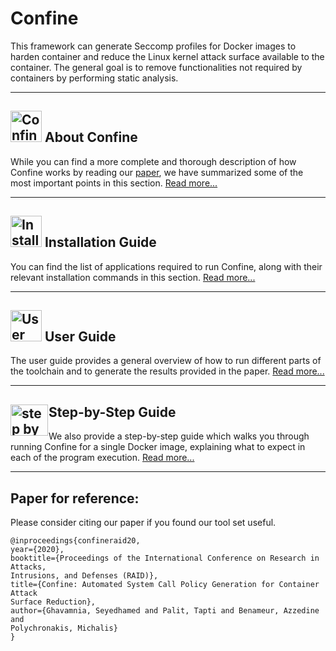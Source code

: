 # Confine

This framework can generate Seccomp profiles for Docker images to harden
container and reduce the Linux kernel attack surface available to the
container.
The general goal is to 
remove functionalities not required by containers by performing static 
analysis.

***

## <img src="https://raw.githubusercontent.com/wiki/shamedgh/confine/images/about.png" alt="Confine overview figure" width=50 height=50/> About Confine
While you can find a more complete and thorough description of how Confine
works by reading our
[paper](https://www3.cs.stonybrook.edu/~sghavamnia/papers/confine.raid20.pdf),
we have summarized some of the most important points in this section. 
[Read more...](https://www3.cs.stonybrook.edu/~sghavamnia/confine/about.html)

***

## <img src="https://raw.githubusercontent.com/wiki/shamedgh/confine/images/installation.png" alt="Installation icon" width=50 height=50 /> Installation Guide
You can find the list of applications required to run Confine, along with
their relevant installation commands in this section.
[Read more...](https://www3.cs.stonybrook.edu/~sghavamnia/confine/installationguide.html)

***

## <img src="https://raw.githubusercontent.com/wiki/shamedgh/confine/images/userguide.png" alt="User guide icon" width=50 height=50 /> User Guide
The user guide provides a general overview of how to run different parts of
the toolchain and to generate the results provided in the paper.
[Read more...](https://www3.cs.stonybrook.edu/~sghavamnia/confine/userguide.html)

***

## <img src="https://raw.githubusercontent.com/wiki/shamedgh/confine/images/step-by-step.png" alt="step by step icon" width=60 height=50 style="float:left; margin-right: 1px;"/> Step-by-Step Guide
We also provide a step-by-step guide which walks you through running Confine
for a single Docker image, explaining what to expect in each of the program
execution.
[Read more...](https://www3.cs.stonybrook.edu/~sghavamnia/confine/stepbystep.html)

***

## Paper for reference:
Please consider citing our paper if you found our tool set useful.
```
@inproceedings{confineraid20,
year={2020},
booktitle={Proceedings of the International Conference on Research in Attacks,
Intrusions, and Defenses (RAID)},
title={Confine: Automated System Call Policy Generation for Container Attack
Surface Reduction},
author={Ghavamnia, Seyedhamed and Palit, Tapti and Benameur, Azzedine and
Polychronakis, Michalis}
}
```
